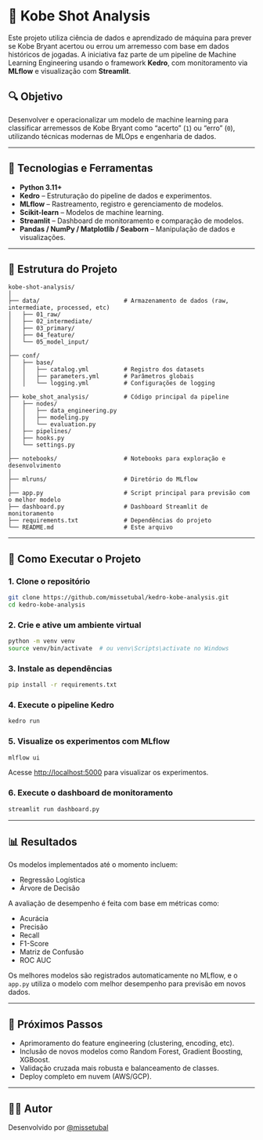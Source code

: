 # 🏀 Kobe Shot Analysis

Este projeto utiliza ciência de dados e aprendizado de máquina para prever se Kobe Bryant acertou ou errou um arremesso com base em dados históricos de jogadas. A iniciativa faz parte de um pipeline de Machine Learning Engineering usando o framework **Kedro**, com monitoramento via **MLflow** e visualização com **Streamlit**.

## 🔍 Objetivo

Desenvolver e operacionalizar um modelo de machine learning para classificar arremessos de Kobe Bryant como “acerto” (`1`) ou “erro” (`0`), utilizando técnicas modernas de MLOps e engenharia de dados.

---

## 🧰 Tecnologias e Ferramentas

- **Python 3.11+**
- **Kedro** – Estruturação do pipeline de dados e experimentos.
- **MLflow** – Rastreamento, registro e gerenciamento de modelos.
- **Scikit-learn** – Modelos de machine learning.
- **Streamlit** – Dashboard de monitoramento e comparação de modelos.
- **Pandas / NumPy / Matplotlib / Seaborn** – Manipulação de dados e visualizações.

---

## 📂 Estrutura do Projeto

```
kobe-shot-analysis/
│
├── data/                        # Armazenamento de dados (raw, intermediate, processed, etc)
│   ├── 01_raw/
│   ├── 02_intermediate/
│   ├── 03_primary/
│   ├── 04_feature/
│   └── 05_model_input/
│
├── conf/
│   ├── base/
│   │   ├── catalog.yml          # Registro dos datasets
│   │   ├── parameters.yml       # Parâmetros globais
│   │   └── logging.yml          # Configurações de logging
│
├── kobe_shot_analysis/          # Código principal da pipeline
│   ├── nodes/
│   │   ├── data_engineering.py
│   │   ├── modeling.py
│   │   └── evaluation.py
│   ├── pipelines/
│   ├── hooks.py
│   └── settings.py
│
├── notebooks/                   # Notebooks para exploração e desenvolvimento
│
├── mlruns/                      # Diretório do MLflow
│
├── app.py                       # Script principal para previsão com o melhor modelo
├── dashboard.py                 # Dashboard Streamlit de monitoramento
├── requirements.txt             # Dependências do projeto
└── README.md                    # Este arquivo
```

---

## 🚀 Como Executar o Projeto

### 1. Clone o repositório

```bash
git clone https://github.com/missetubal/kedro-kobe-analysis.git
cd kedro-kobe-analysis
```

### 2. Crie e ative um ambiente virtual

```bash
python -m venv venv
source venv/bin/activate  # ou venv\Scripts\activate no Windows
```

### 3. Instale as dependências

```bash
pip install -r requirements.txt
```

### 4. Execute o pipeline Kedro

```bash
kedro run
```

### 5. Visualize os experimentos com MLflow

```bash
mlflow ui
```

Acesse [http://localhost:5000](http://localhost:5000) para visualizar os experimentos.

### 6. Execute o dashboard de monitoramento

```bash
streamlit run dashboard.py
```

---

## 📊 Resultados

Os modelos implementados até o momento incluem:

- Regressão Logística
- Árvore de Decisão

A avaliação de desempenho é feita com base em métricas como:

- Acurácia
- Precisão
- Recall
- F1-Score
- Matriz de Confusão
- ROC AUC

Os melhores modelos são registrados automaticamente no MLflow, e o `app.py` utiliza o modelo com melhor desempenho para previsão em novos dados.

---

## 📌 Próximos Passos

- Aprimoramento do feature engineering (clustering, encoding, etc).
- Inclusão de novos modelos como Random Forest, Gradient Boosting, XGBoost.
- Validação cruzada mais robusta e balanceamento de classes.
- Deploy completo em nuvem (AWS/GCP).

---

## 👨‍💻 Autor

Desenvolvido por [@missetubal](https://github.com/missetubal)  

